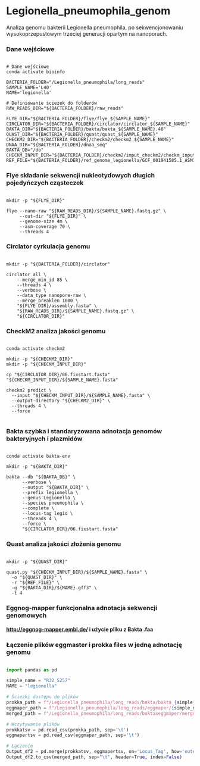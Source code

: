 # Legionella_pneumophila_genom
Analiza genomu bakterii Legionella pneumophila, po sekwencjonowaniu wysokoprzepustowym trzeciej generacji opartym na nanoporach.


### Dane wejściowe
```shell

# Dane wejściowe
conda activate bioinfo 

BACTERIA_FOLDER="/Legionella_pneumophila/long_reads" 
SAMPLE_NAME='L40'
NAME='legionella'

# Definiowanie ścieżek do folderów
RAW_READS_DIR="${BACTERIA_FOLDER}/raw_reads"

FLYE_DIR="${BACTERIA_FOLDER}/flye/flye_${SAMPLE_NAME}"
CIRCLATOR_DIR="${BACTERIA_FOLDER}/circlator/circlator_${SAMPLE_NAME}"
BAKTA_DIR="${BACTERIA_FOLDER}/bakta/bakta_${SAMPLE_NAME}.40"
QUAST_DIR="${BACTERIA_FOLDER}/quast/quast_${SAMPLE_NAME}"
CHECKM2_DIR="${BACTERIA_FOLDER}/checkm2/checkm2_${SAMPLE_NAME}"
DNAA_DIR="${BACTERIA_FOLDER}/dnaa_seq"
BAKTA_DB="/db"
CHECKM_INPUT_DIR="${BACTERIA_FOLDER}/checkm2/imput_checkm2/checkm_input_${SAMPLE_NAME}"
REF_FILE="${BACTERIA_FOLDER}/ref_genome_legionella/GCF_001941585.1_ASM194158v1_genomic.fna"

```

### Flye składanie sekwencji nukleotydowych długich pojedyńczych cząsteczek

```shell

mkdir -p "${FLYE_DIR}"

flye --nano-raw "${RAW_READS_DIR}/${SAMPLE_NAME}.fastq.gz" \
     --out-dir "${FLYE_DIR}" \
     --genome-size 4m \
     --asm-coverage 70 \
     --threads 4

```

### Circlator cyrkulacja genomu

```shell

mkdir -p "${BACTERIA_FOLDER}/circlator"

circlator all \
    --merge_min_id 85 \
    --threads 4 \
    --verbose \
    --data_type nanopore-raw \
    --merge_breaklen 1000 \
    "${FLYE_DIR}/assembly.fasta" \
    "${RAW_READS_DIR}/${SAMPLE_NAME}.fastq.gz" \
    "${CIRCLATOR_DIR}"

```

### CheckM2 analiza jakości genomu

```shell

conda activate checkm2

mkdir -p "${CHECKM2_DIR}"
mkdir -p "${CHECKM_INPUT_DIR}"

cp "${CIRCLATOR_DIR}/06.fixstart.fasta" "${CHECKM_INPUT_DIR}/${SAMPLE_NAME}.fasta"

checkm2 predict \
  --input "${CHECKM_INPUT_DIR}/${SAMPLE_NAME}.fasta" \
  --output-directory "${CHECKM2_DIR}" \
  --threads 4 \
  --force


```

### Bakta szybka i standaryzowana adnotacja genomów bakteryjnych i plazmidów

```shell

conda activate bakta-env

mkdir -p "${BAKTA_DIR}"

bakta --db "${BAKTA_DB}" \
      --verbose \
      --output "${BAKTA_DIR}" \
      --prefix legionella \
      --genus Legionella \
      --species pneumophila \
      --complete \
      --locus-tag legio \
      --threads 4 \
      --force \
      "${CIRCLATOR_DIR}/06.fixstart.fasta" 

```

### Quast analiza jakości złożenia genomu

```shell

mkdir -p "${QUAST_DIR}"

quast.py "${CHECKM_INPUT_DIR}/${SAMPLE_NAME}.fasta" \
  -o "${QUAST_DIR}" \
  -r "${REF_FILE}" \
  -g "${BAKTA_DIR}/${NAME}.gff3" \
  -t 4

```

### Eggnog-mapper funkcjonalna adnotacja sekwencji genomowych
#### http://eggnog-mapper.embl.de/ i użycie pliku z Bakta .faa

### Łączenie plików eggmaster i prokka files w jedną adnotację genomu
```python

import pandas as pd

simple_name = "R32_S257"
NAME = "legionella"

# Ścieżki dostępu do plików
prokka_path = f"/Legionella_pneumophila/long_reads/bakta/bakta_{simple_name}/{NAME}.tsv"
eggmaper_path = f"/Legionella_pneumophila/long_reads/eggmaper/{simple_name}/eggmaper_{simple_name}.tsv"
merged_path = f"/Legionella_pneumophila/long_reads/baktaxeggmaper/merge_{simple_name}.tsv"

# Wczytywanie plików
prokkatsv = pd.read_csv(prokka_path, sep='\t')
eggmapertsv = pd.read_csv(eggmaper_path, sep='\t')

# Łączenie
Output_df2 = pd.merge(prokkatsv, eggmapertsv, on='Locus_Tag', how='outer')
Output_df2.to_csv(merged_path, sep="\t", header=True, index=False)

```
